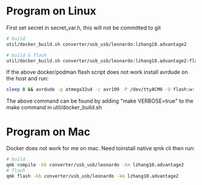 # Program on Linux

First set secret in secret_var.h, this will not be committed to git
```sh
# build
util/docker_build.sh converter/usb_usb/leonardo:lzhang10.advantage2

# build & flash
util/docker_build.sh converter/usb_usb/leonardo:lzhang10.advantage2:flash
```

If the above docker/podman flash script does not work install avrdude on the host and run:
```sh
sleep 8 && avrdude -p atmega32u4 -c avr109 -P /dev/ttyACM0 -U flash:w:.build/converter_usb_usb_leonardo_lzhang10.advantage2.hex
```

The above command can be found by adding "make VERBOSE=true" to the make command in util/docker_build.sh

# Program on Mac

Docker does not work for me on mac. Need toinstall native qmk cli then run:

```sh
# build
qmk compile -kb converter/usb_usb/leonardo -km lzhang10.advantage2
# flash
qmk flash -kb converter/usb_usb/leonardo -km lzhang10.advantage2
```
